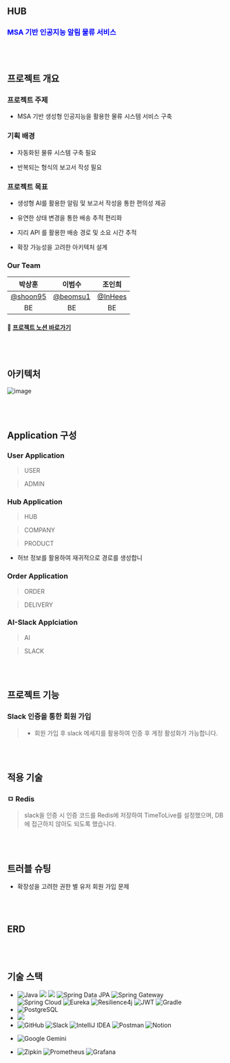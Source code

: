 ## HUB

### <span style="color:blue">MSA 기반 인공지능 알림 물류 서비스</span>


<br> <br/>
## 프로젝트 개요

### 프로젝트 주제

* MSA 기반 생성형 인공지능을 활용한 물류 시스템 서비스 구축



### 기획 배경

* 자동화된 물류 시스템 구축 필요

* 반복되는 형식의 보고서 작성 필요



### 프로젝트 목표

* 생성형 AI를 활용한 알림 및 보고서 작성을 통한 편의성 제공

* 유연한 상태 변경을 통한 배송 추적 편리화
* 지리 API 를 활용한 배송 경로 및 소요 시간 추적
* 확장 가능성을 고려한 아키텍처 설계



### Our Team

|                 박상훈                 |                 이범수                 |                조인희                |
| :------------------------------------: | :------------------------------------: | :----------------------------------: |
| [@shoon95](https://github.com/shoon95) | [@beomsu1](https://github.com/beomsu1) | [@InHees](https://github.com/InHeeS) |
|                   BE                   |                   BE                   |                  BE                  |

#### 🚚 [프로젝트 노션 바로가기](https://www.notion.so/HUB_AI_SERVICE-1052ebde9ffc8008a2a8c23f21cab914?pvs=4)


<br> <br/>
## 아키텍처 

![image](https://github.com/user-attachments/assets/b9644341-8ff8-47d9-8aec-2d5110184175)

<br> <br/>
## Application 구성

### User Application 

> USER

> ADMIN



### Hub Application

> HUB

> COMPANY

>  PRODUCT

* 허브 정보를 활용하여 재귀적으로 경로를 생성합니



### Order Application

> ORDER

> DELIVERY
>
> 

### AI-Slack Applciation

> AI

> SLACK


<br> <br/>
## 프로젝트 기능

### Slack 인증을 통한 회원 가입

> * 회원 가입 후 slack 메세지를 활용하여 인증 후 계정 활성화가 가능합니다.


<br> <br/>
## 적용 기술

### ㅁ Redis

> slack을  인증 시 인증 코드를 Redis에 저장하여 TimeToLive를 설정했으며, DB에 접근하지 않아도 되도록 했습니다.


<br> <br/>
## 트러블 슈팅

* 확장성을 고려한 권한 별 유저 회원 가입 문제


<br> <br/>
## ERD




<br> <br/>
## 기술 스택

- ![Java](https://img.shields.io/badge/Java17-%23ED8B00.svg?style=square&logo=openjdk&logoColor=white) <img src="https://img.shields.io/badge/Spring%20Boot-6DB33F?style=square&logo=springboot&logoColor=white"> <img src="https://img.shields.io/badge/Spring Security-6DB33F?style=square&logo=Spring Security&logoColor=white"> ![Spring Data JPA](https://img.shields.io/badge/Spring%20Data%20JPA-6DB33F?style=square&logo=Spring&logoColor=white) ![Spring Gateway](https://img.shields.io/badge/Spring%20Gateway-6DB33F?style=square&logo=Spring&logoColor=white) <br>
![Spring Cloud](https://img.shields.io/badge/Spring%20Cloud-6DB33F?style=square&logo=Spring&logoColor=white) ![Eureka](https://img.shields.io/badge/Eureka-6DB33F?style=square&logo=Spring&logoColor=white) ![Resilience4j](https://img.shields.io/badge/Resilience4j-6DB33F?style=square&logo=Spring&logoColor=white) ![JWT](https://img.shields.io/badge/JWT-black?style=square&logo=JSON%20web%20tokens) ![Gradle](https://img.shields.io/badge/Gradle-02303A.svg?style=square&logo=Gradle&logoColor=white)
- ![PostgreSQL](https://img.shields.io/badge/PostgreSQL-4169E1.svg?style=square&logo=PostgreSQL&logoColor=white)
- <img src="https://img.shields.io/badge/Docker-%230db7ed.svg?style=square&logo=docker&logoColor=white">
- ![GitHub](https://img.shields.io/badge/Github-%23121011.svg?style=square&logo=github&logoColor=white) ![Slack](https://img.shields.io/badge/Slack-4A154B?style=square&logo=slack&logoColor=white) ![IntelliJ IDEA](https://img.shields.io/badge/IntelliJ%20IDEA-000000.svg?style=square&logo=intellij-idea&logoColor=white) ![Postman](https://img.shields.io/badge/Postman-FF6C37?style=square&logo=postman&logoColor=white) ![Notion](https://img.shields.io/badge/Notion-%23000000.svg?style=square&logo=notion&logoColor=white)

* ![Google Gemini](https://img.shields.io/badge/Google%20Gemini-8E75B2?style=square&logo=Google%20Gemini&logoColor=white)

* ![Zipkin](https://img.shields.io/badge/Zipkin-black?style=square&logo=Zipkin&logoColor=white) ![Prometheus](https://img.shields.io/badge/Prometheus-E6522C?style=square&logo=Prometheus&logoColor=white) ![Grafana](https://img.shields.io/badge/Grafana-F46800?style=square&logo=Grafana&logoColor=white)

